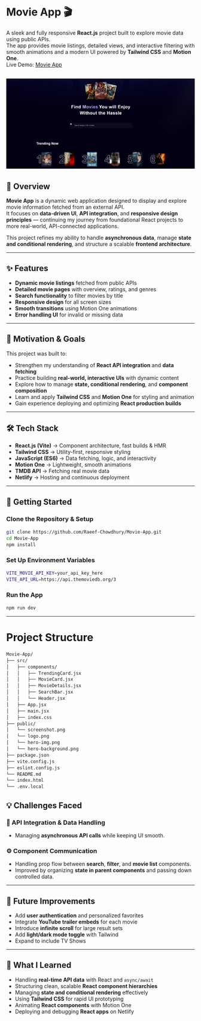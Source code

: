 # Movie App 🎬

A sleek and fully responsive **React.js** project built to explore movie data using public APIs.  
The app provides movie listings, detailed views, and interactive filtering with smooth animations and a modern UI powered by **Tailwind CSS** and **Motion One**.  
Live Demo: [Movie App](https://raeef-movie-app.netlify.app)

![Screenshot of Movie App](https://github.com/Raeef-Chowdhury/Movie-App/blob/main/image.png?raw=true)
---

## 🌟 Overview
**Movie App** is a dynamic web application designed to display and explore movie information fetched from an external API.  
It focuses on **data-driven UI**, **API integration**, and **responsive design principles** — continuing my journey from foundational React projects to more real-world, API-connected applications.  

This project refines my ability to handle **asynchronous data**, manage **state and conditional rendering**, and structure a scalable **frontend architecture**.

---

## ✨ Features
- **Dynamic movie listings** fetched from public APIs  
- **Detailed movie pages** with overview, ratings, and genres  
- **Search functionality** to filter movies by title  
- **Responsive design** for all screen sizes  
- **Smooth transitions** using Motion One animations  
- **Error handling UI** for invalid or missing data  

---

## 🎯 Motivation & Goals
This project was built to:
- Strengthen my understanding of **React API integration** and **data fetching**  
- Practice building **real-world, interactive UIs** with dynamic content  
- Explore how to manage **state, conditional rendering**, and **component composition**  
- Learn and apply **Tailwind CSS** and **Motion One** for styling and animation  
- Gain experience deploying and optimizing **React production builds**  

---

## 🛠️ Tech Stack
- **React.js (Vite)** → Component architecture, fast builds & HMR  
- **Tailwind CSS** → Utility-first, responsive styling  
- **JavaScript (ES6)** → Data fetching, logic, and interactivity  
- **Motion One** → Lightweight, smooth animations  
- **TMDB API** → Fetching real movie data  
- **Netlify** → Hosting and continuous deployment  

---

## 🚀 Getting Started

### Clone the Repository & Setup
```bash
git clone https://github.com/Raeef-Chowdhury/Movie-App.git
cd Movie-App
npm install
```
### Set Up Environment Variables
```bash
VITE_MOVIE_API_KEY=your_api_key_here
VITE_API_URL=https://api.themoviedb.org/3
```
### Run the App
``` bash
npm run dev
```

---



# Project Structure
``` markdown
Movie-App/
├── src/
│   ├── components/
│   │   ├── TrendingCard.jsx
│   │   ├── MovieCard.jsx
│   │   ├── MovieDetails.jsx
│   │   ├── SearchBar.jsx
│   │   └── Header.jsx
│   ├── App.jsx
│   ├── main.jsx
│   ├── index.css
├── public/
│   └── screenshot.png
│   └── logo.png
│   └── hero-img.png
│   └── hero-background.png
├── package.json
├── vite.config.js
├── eslint.config.js
└── README.md
└── index.html
└── .env.local

```
## 💡 Challenges Faced

### 🧩 API Integration & Data Handling
- Managing **asynchronous API calls** while keeping UI smooth.  

### ⚙️ Component Communication
- Handling prop flow between **search**, **filter**, and **movie list** components.  
- Improved by organizing **state in parent components** and passing down controlled data.

---

## 🔮 Future Improvements
- Add **user authentication** and personalized favorites  
- Integrate **YouTube trailer embeds** for each movie  
- Introduce **infinite scroll** for large result sets  
- Add **light/dark mode toggle** with Tailwind  
- Expand to include TV Shows

---

## 📖 What I Learned
- Handling **real-time API data** with React and `async/await`  
- Structuring clean, scalable **React component hierarchies**  
- Managing **state and conditional rendering** effectively  
- Using **Tailwind CSS** for rapid UI prototyping  
- Animating **React components** with Motion One  
- Deploying and debugging **React apps** on Netlify  
